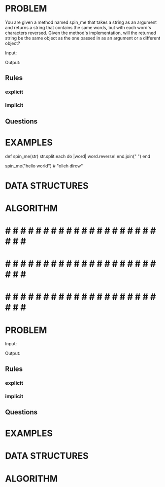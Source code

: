 # PROBLEM
You are given a method named spin_me that takes a string as an argument and returns a string that contains the same words, but with each word's characters reversed. Given the method's implementation, will the returned string be the same object as the one passed in as an argument or a different object?

  Input: 

  Output:

  ## Rules
  ### explicit
  
  ### implicit


  ## Questions


# EXAMPLES
def spin_me(str)
  str.split.each do |word|
    word.reverse!
  end.join(" ")
end

spin_me("hello world") # "olleh dlrow"

# DATA STRUCTURES


# ALGORITHM


# # # # # # # # # # # # # # # # # # # # # # # # #
# # # # # # # # # # # # # # # # # # # # # # # # #
# # # # # # # # # # # # # # # # # # # # # # # # #

# PROBLEM


  Input: 

  Output:

  ## Rules
  ### explicit
  
  ### implicit


  ## Questions


# EXAMPLES


# DATA STRUCTURES


# ALGORITHM
